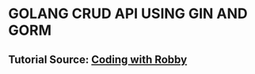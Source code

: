 # **GOLANG CRUD API USING GIN AND GORM**

## Tutorial Source: [Coding with Robby](https://www.youtube.com/watch?v=lf_kiH_NPvM)
